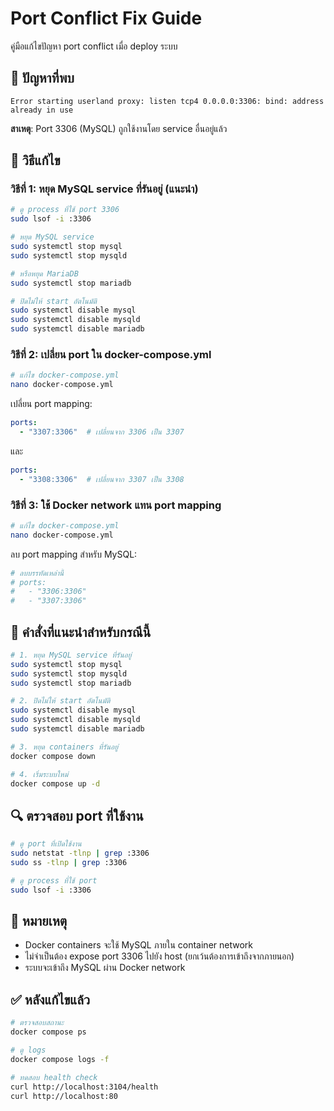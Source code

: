 # Port Conflict Fix Guide

คู่มือแก้ไขปัญหา port conflict เมื่อ deploy ระบบ

## 🚨 ปัญหาที่พบ

```
Error starting userland proxy: listen tcp4 0.0.0.0:3306: bind: address already in use
```

**สาเหตุ**: Port 3306 (MySQL) ถูกใช้งานโดย service อื่นอยู่แล้ว

## 🔧 วิธีแก้ไข

### วิธีที่ 1: หยุด MySQL service ที่รันอยู่ (แนะนำ)

```bash
# ดู process ที่ใช้ port 3306
sudo lsof -i :3306

# หยุด MySQL service
sudo systemctl stop mysql
sudo systemctl stop mysqld

# หรือหยุด MariaDB
sudo systemctl stop mariadb

# ปิดไม่ให้ start อัตโนมัติ
sudo systemctl disable mysql
sudo systemctl disable mysqld
sudo systemctl disable mariadb
```

### วิธีที่ 2: เปลี่ยน port ใน docker-compose.yml

```bash
# แก้ไข docker-compose.yml
nano docker-compose.yml
```

เปลี่ยน port mapping:
```yaml
ports:
  - "3307:3306"  # เปลี่ยนจาก 3306 เป็น 3307
```

และ
```yaml
ports:
  - "3308:3306"  # เปลี่ยนจาก 3307 เป็น 3308
```

### วิธีที่ 3: ใช้ Docker network แทน port mapping

```bash
# แก้ไข docker-compose.yml
nano docker-compose.yml
```

ลบ port mapping สำหรับ MySQL:
```yaml
# ลบบรรทัดเหล่านี้
# ports:
#   - "3306:3306"
#   - "3307:3306"
```

## 🎯 คำสั่งที่แนะนำสำหรับกรณีนี้

```bash
# 1. หยุด MySQL service ที่รันอยู่
sudo systemctl stop mysql
sudo systemctl stop mysqld
sudo systemctl stop mariadb

# 2. ปิดไม่ให้ start อัตโนมัติ
sudo systemctl disable mysql
sudo systemctl disable mysqld
sudo systemctl disable mariadb

# 3. หยุด containers ที่รันอยู่
docker compose down

# 4. เริ่มระบบใหม่
docker compose up -d
```

## 🔍 ตรวจสอบ port ที่ใช้งาน

```bash
# ดู port ที่เปิดใช้งาน
sudo netstat -tlnp | grep :3306
sudo ss -tlnp | grep :3306

# ดู process ที่ใช้ port
sudo lsof -i :3306
```

## 📝 หมายเหตุ

- Docker containers จะใช้ MySQL ภายใน container network
- ไม่จำเป็นต้อง expose port 3306 ไปยัง host (ยกเว้นต้องการเข้าถึงจากภายนอก)
- ระบบจะเข้าถึง MySQL ผ่าน Docker network

## ✅ หลังแก้ไขแล้ว

```bash
# ตรวจสอบสถานะ
docker compose ps

# ดู logs
docker compose logs -f

# ทดสอบ health check
curl http://localhost:3104/health
curl http://localhost:80
```
